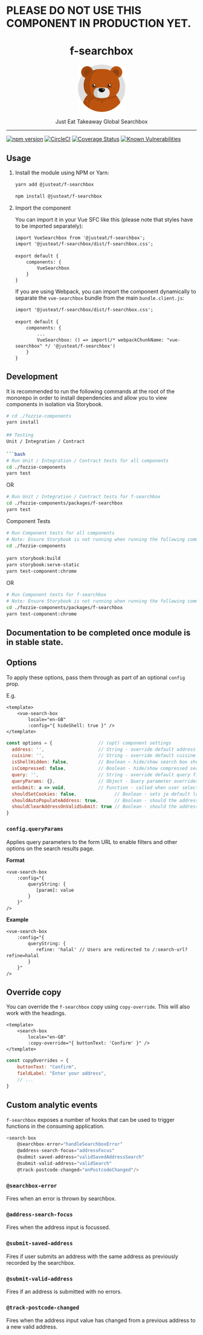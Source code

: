 # PLEASE DO NOT USE THIS COMPONENT IN PRODUCTION YET.

<div align="center">
  <h1>f-searchbox</h1>

  <img width="125" alt="Fozzie Bear" src="../../bear.png" />

  <p>Just Eat Takeaway Global Searchbox</p>
</div>

---

[![npm version](https://badge.fury.io/js/%40justeat%2Ff-searchbox.svg)](https://badge.fury.io/js/%40justeat%2Ff-searchbox)
[![CircleCI](https://circleci.com/gh/justeat/fozzie-components.svg?style=svg)](https://circleci.com/gh/justeat/workflows/fozzie-components)
[![Coverage Status](https://coveralls.io/repos/github/justeat/f-searchbox/badge.svg)](https://coveralls.io/github/justeat/f-searchbox)
[![Known Vulnerabilities](https://snyk.io/test/github/justeat/f-searchbox/badge.svg?targetFile=package.json)](https://snyk.io/test/github/justeat/f-searchbox?targetFile=package.json)


## Usage

1.  Install the module using NPM or Yarn:

    ```bash
    yarn add @justeat/f-searchbox
    ```

    ```bash
    npm install @justeat/f-searchbox
    ```

2.  Import the component

    You can import it in your Vue SFC like this (please note that styles have to be imported separately):

    ```
    import VueSearchbox from '@justeat/f-searchbox';
    import '@justeat/f-searchbox/dist/f-searchbox.css';

    export default {
        components: {
            VueSearchbox
        }
    }
    ```

    If you are using Webpack, you can import the component dynamically to separate the `vue-searchbox` bundle from the main `bundle.client.js`:

    ```
    import '@justeat/f-searchbox/dist/f-searchbox.css';

    export default {
        components: {
            ...
            VueSearchbox: () => import(/* webpackChunkName: "vue-searchbox" */ '@justeat/f-searchbox')
        }
    }

    ```
## Development
It is recommended to run the following commands at the root of the monorepo in order to install dependencies and allow you to view components in isolation via Storybook.

```bash
# cd ./fozzie-components
yarn install

## Testing
Unit / Integration / Contract

```bash
# Run Unit / Integration / Contract tests for all components
cd ./fozzie-components
yarn test
```

OR

```bash
# Run Unit / Integration / Contract tests for f-searchbox
cd ./fozzie-components/packages/f-searchbox
yarn test
```

Component Tests
```bash
# Run Component tests for all components
# Note: Ensure Storybook is not running when running the following commands
cd ./fozzie-components

yarn storybook:build
yarn storybook:serve-static
yarn test-component:chrome
```

OR

```bash
# Run Component tests for f-searchbox
# Note: Ensure Storybook is not running when running the following commands
cd ./fozzie-components/packages/f-searchbox
yarn test-component:chrome
```

## Documentation to be completed once module is in stable state.

## Options

To apply these options, pass them through as part of an optional `config` prop.

E.g.

```vue
<template>
    <vue-search-box
        locale="en-GB"
        :config="{ hideShell: true }" />
</template>
```

```js
const options = {                 // (opt) component settings
  address: '',                    // String - override default address field value
  cuisine: '',                    // String - override default cuisine field value
  isShellHidden: false,           // Boolean – hide/show search box shell
  isCompressed: false,            // Boolean - hide/show compressed searchbox
  query: '',                      // String - override default query field value
  queryParams: {},                // Object - Query parameter overrides as key value pairs
  onSubmit: a => void,            // Function - called when user selected a valid address, prevents form submit
  shouldSetCookies: false,              // Boolean - sets je default location cookies
  shouldAutoPopulateAddress: true,      // Boolean - should the address value be auto-populated?
  shouldClearAddressOnValidSubmit: true // Boolean - should the address be cleared when a valid form is submitted?
}
```

### `config.queryParams`

Applies query parameters to the form URL to enable filters and other options on the search results page.

**Format**

```vue
<vue-search-box
    :config="{
        queryString: {
           [param]: value
        }
    }"
/>
```

**Example**


```vue
<vue-search-box
    :config="{
        queryString: {
           refine: 'halal' // Users are redirected to /:search-url?refine=halal
        }
    }"
/>
```

## Override copy

You can override the `f-searchbox` copy using `copy-override`.
This will also work with the headings.

```vue
<template>
    <search-box
        locale="en-GB"
        :copy-override="{ buttonText: 'Confirm' }" />
</template>
```

```js
const copyOverrides = {
    buttonText: "Confirm",
    fieldLabel: "Enter your address",
    // ...
}
```

## Custom analytic events

`f-searchbox` exposes a number of hooks that can be used to trigger functions in the consuming application.

```js
<search-box
    @searchbox-error="handleSearchboxError"
    @address-search-focus="addressFocus"
    @submit-saved-address="validSavedAddressSearch"
    @submit-valid-address="validSearch"
    @track-postcode-changed="onPostcodeChanged"/>
```

### `@searchbox-error`

Fires when an error is thrown by searchbox.

### `@address-search-focus`

Fires when the address input is focussed.

### `@submit-saved-address`

Fires if user submits an address with the same address as previously recorded by the searchbox.

### `@submit-valid-address`

Fires if an address is submitted with no errors.

### `@track-postcode-changed`

Fires when the address input value has changed from a previous address to a new valid address.
